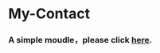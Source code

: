 # My-Contact

### **A simple moudle，please click [here](https://reagan615.github.io/Shape-factory/).**
